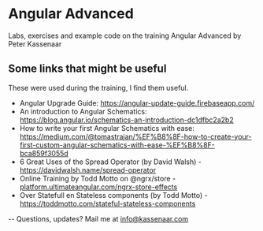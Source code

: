 # Angular Advanced

Labs, exercises and example code on the training Angular Advanced by Peter Kassenaar

## Some links that might be useful

These were used during the training, I find them useful.

* Angular Upgrade Guide: https://angular-update-guide.firebaseapp.com/
* An introduction to Angular Schematics: https://blog.angular.io/schematics-an-introduction-dc1dfbc2a2b2
* How to write your first Angular Schematics with ease: https://medium.com/@tomastrajan/%EF%B8%8F-how-to-create-your-first-custom-angular-schematics-with-ease-%EF%B8%8F-bca859f3055d
* 6 Great Uses of the Spread Operator (by David Walsh) -  https://davidwalsh.name/spread-operator
* Online Training by Todd Motto on @ngrx/store -[platform.ultimateangular.com/ngrx-store-effects](https://platform.ultimateangular.com/ngrx-store-effects?affcode=76683_2_kwj_el)
* Over Statefull en Stateless components (by Todd Motto) - https://toddmotto.com/stateful-stateless-components

--
Questions, updates? Mail me at info@kassenaar.com
